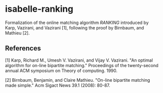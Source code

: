 # isabelle-ranking
Formalization of the online matching algorithm *RANKING* introduced by Karp, Vazirani, and Vazirani [1], following the proof by Birnbaum, and Mathieu [2].

## References

[1] Karp, Richard M., Umesh V. Vazirani, and Vijay V. Vazirani. "An optimal algorithm for on-line bipartite matching." Proceedings of the twenty-second annual ACM symposium on Theory of computing. 1990.

[2] Birnbaum, Benjamin, and Claire Mathieu. "On-line bipartite matching made simple." Acm Sigact News 39.1 (2008): 80-87.
